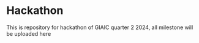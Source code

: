 # Hackathon
This is repository for hackathon of GIAIC quarter 2 2024, all milestone will be uploaded here 

